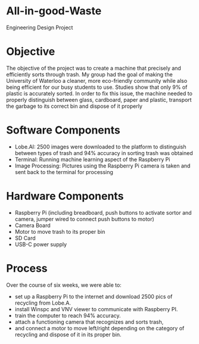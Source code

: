 # All-in-good-Waste
Engineering Design Project 

# Objective 
The objective of the project was to create a machine that precisely and efficiently sorts through trash. My group had the goal of making the University of Waterloo a cleaner, more eco-friendly community while also being efficient for our busy students to use.
Studies show that only 9% of plastic is accurately sorted. In order to fix this issue, the machine needed to properly distinguish between glass, cardboard, paper and plastic, transport the garbage to its correct bin and dispose of it properly

# Software Components
- Lobe.AI: 2500 images were downloaded to the platform to distinguish between types of trash and 94% accuracy in sorting trash was obtained
- Terminal: Running machine learning aspect of the Raspberry Pi
- Image Processing: Pictures using the Raspberry Pi camera is taken and sent back to the terminal for processing

# Hardware Components 
- Raspberry Pi (including breadboard, push buttons to activate sortor and camera, jumper wired to connect push buttons to motor)
- Camera Board 
- Motor to move trash to its proper bin
- SD Card
- USB-C power supply

# Process
Over the course of six weeks, we were able to: 
- set up a Raspberry Pi to the internet and download 2500 pics of recycling from Lobe.A. 
- install Winspc and VNV viewer to communicate with Raspberry PI. 
- train the computer to reach 94% accuracy.
- attach a functioning camera that recognizes and sorts trash,
- and connect a motor to move left/right depending on the category of recycling and dispose of it in its proper bin.
